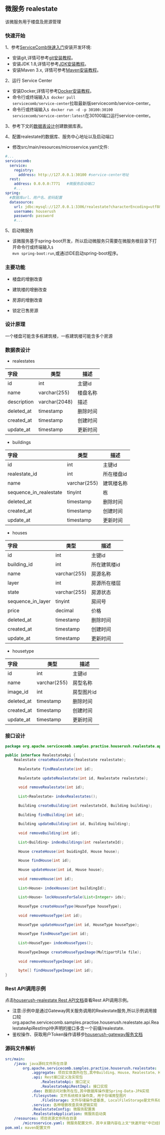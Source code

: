 ## 微服务 realestate

该微服务用于楼盘及房源管理

### 快速开始

1、参考[ServiceComb快速入门](http://servicecomb.apache.org/cn/docs/quick-start/)安装开发环境:

- 安装git,详情可参考[git安装教程](https://git-scm.com/book/zh/v2/%E8%B5%B7%E6%AD%A5-%E5%AE%89%E8%A3%85-Git)。
- 安装JDK 1.8,详情可参考[JDK安装教程](https://docs.oracle.com/javase/8/docs/technotes/guides/install/install_overview.html)。
- 安装Maven 3.x, 详情可参考[Maven安装教程](https://maven.apache.org/install.html)。

2、运行 Service Center

- 安装Docker,详情可参考[Docker安装教程](https://www.docker.com/get-started)。
- 命令行或终端输入<code>$ docker pull servicecomb/service-center</code>拉取最新版servicecomb/service-center。
- 命令行或终端输入<code>$ docker run -d -p 30100:30100 servicecomb/service-center:latest</code>在30100端口运行service-center。

3、参考下文的[数据表设计](#dbDisign)创建数据库表。

4、配置realestate的数据库、服务中心地址以及启动端口

- 修改src/main/resources/microservice.yaml文件:
```yaml
#...
servicecomb:
  service:
    registry:
      address: http://127.0.0.1:30100 #service-center地址
  rest:
    address: 0.0.0.0:7771   #微服务启动端口
    #...
spring:
  #数据库url、用户名、密码配置
  datasource:
    url: jdbc:mysql://127.0.0.1:3306/realestate?characterEncoding=utf8&useSSL=false
    username: houserush
    password: password
    #...
```
5、启动微服务
- 该微服务基于spring-boot开发，所以启动微服务只需要在微服务根目录下打开命令行或终端输入<code>$ mvn spring-boot:run</code>,或通过IDE启动spring-boot程序。

### 主要功能

- 楼盘的增删改查

- 建筑楼的增删改查

- 房源的增删改查

- 锁定已售房源

### 设计原理

一个楼盘可能含多栋建筑楼，一栋建筑楼可能含多个房源

### 数据表设计
<span id = "dbDisign" />

- realestates

| 字段            | 类型         | 描述      |
| :-------------- | ------------ | --------|
| id              | int          | 主键id   |
| name            | varchar(255) | 楼盘名称 |
| description     | varchar(2048)| 描述     |
| deleted_at      | timestamp    | 删除时间 |
| created_at      | timestamp    | 创建时间 |
| update_at       | timestamp    | 更新时间 |

- buildings

| 字段                    | 类型         | 描述       |
| :--------------------- | ------------ | --------- |
| id                     | int          | 主键id    |
| realestate_id          | int          | 所在楼盘id |
| name                   | varchar(255) | 建筑楼名称 |
| sequence_in_realestate | tinyint      | 栋        |
| deleted_at             | timestamp    | 删除时间   |
| created_at             | timestamp    | 创建时间   |
| update_at              | timestamp    | 更新时间   |

- houses

| 字段               | 类型         | 描述        |
| :---------------- | ------------ | ---------  |
| id                | int          | 主键id      |
| building_id       | int          | 所在建筑楼id |
| name              | varchar(255) | 房源名称     |
| layer             | int          | 房源所在楼层 |
| state             | varchar(255) | 房源状态     |
| sequence_in_layer | tinyint      | 房间号       |
| price             | decimal      | 价格        |
| deleted_at        | timestamp    | 删除时间     |
| created_at        | timestamp    | 创建时间     |
| update_at         | timestamp    | 更新时间     |

- housetype

| 字段               | 类型         | 描述        |
| :---------------- | ------------ | ---------  |
| id                | int          | 主键id      |
| name              | varchar(255) | 房型名称     |
| image_id          | int          | 房型图片id   |
| deleted_at        | timestamp    | 删除时间     |
| created_at        | timestamp    | 创建时间     |
| update_at         | timestamp    | 更新时间     |

### 接口设计

```java
package org.apache.servicecomb.samples.practise.houserush.realestate.api;

public interface RealestateApi {
    Realestate createRealestate(Realestate realestate);
    
      Realestate findRealestate(int id);
    
      Realestate updateRealestate(int id, Realestate realestate);
    
      void removeRealestate(int id);
    
      List<Realestate> indexRealestates();
    
      Building createBuilding(int realestateId, Building building);
    
      Building findBuilding(int id);
    
      Building updateBuilding(int id, Building building);
    
      void removeBuilding(int id);
    
      List<Building> indexBuildings(int realestateId);
    
      House createHouse(int buidingId, House house);
    
      House findHouse(int id);
    
      House updateHouse(int id, House house);
    
      void removeHouse(int id);
    
      List<House> indexHouses(int buildingId);
    
      List<House> lockHousesForSale(List<Integer> ids);
    
      HouseType createHouseType(HouseType houseType);
    
      void removeHouseType(int id);
    
      HouseType updateHouseType(int id, HouseType houseType);
    
      HouseType findHouseType(int id);
    
      List<HouseType> indexHouseTypes();
    
      HouseTypeImage createHouseTypeImage(MultipartFile file);
    
      void removeHouseTypeImage(int id);
    
      byte[] findHouseTypeImage(int id);
}
```

### Rest API调用示例
点击[houserush-realestate Rest API文档](https://documenter.getpostman.com/view/5023270/SVYkwMZd?version=latest)查看Rest API调用示例。

- 注意:示例中是通过Gateway网关服务调用的Realestate服务,所以示例调用接口较org.apache.servicecomb.samples.practise.houserush.realestate.api.RealestateApiRestImpl中声明的接口多含一个前缀/realestate.
- 鉴权操作、获取用户Token操作请移步[houserush-gateway服务文档](https://github.com/apache/servicecomb-samples/tree/master/houserush/gateway)

### 源码文件解析

```yaml
src/main:
    /java: java源码文件所在目录
        org.apache.servicecomb.samples.practise.houserush.realestate:
            .aggregate: 项目实体类所在包,其中Building、House、Realestate、HouseType类为JPA实体
            .api: Rest接口定义及实现包
                .RealestateApi: 接口定义
                .RealestateApiRestImpl: 接口实现
            .dao: 数据访问对象所在包,其中数据库操作是Spring-Data-JPA实现
            .filesystem: 文件系统相关操作类, 用于存储房型图片
                .FileStorage: 文件存储操作虚基类, LocalFileStorage是文件系统本地存储的实现,自定义你的FileStorage用于其他方式实现吧.
            .service: 各种增删改查具体逻辑实现
            .RealestateConfig: 微服务配置类
            .RealestateApplication: 微服务启动类
    /resources: 项目资源文件所在目录
        /microservice.yaml: 微服务配置文件，其中关键内容在上文"快速开始"中已经提及。
pom.xml: maven配置文件

```